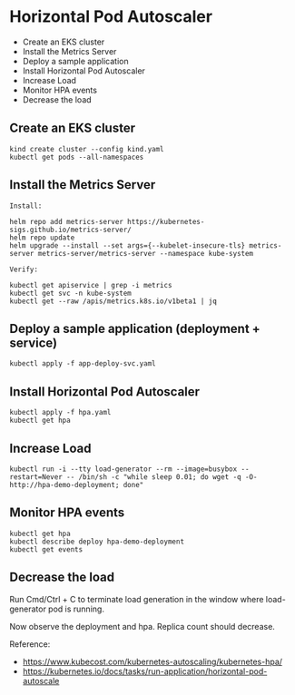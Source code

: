 # Horizontal Pod Autoscaler


  - Create an EKS cluster
  - Install the Metrics Server
  - Deploy a sample application
  - Install Horizontal Pod Autoscaler
  - Increase Load
  - Monitor HPA events
  - Decrease the load

## Create an EKS cluster

```
kind create cluster --config kind.yaml
kubectl get pods --all-namespaces
```

## Install the Metrics Server

```
Install:

helm repo add metrics-server https://kubernetes-sigs.github.io/metrics-server/
helm repo update
helm upgrade --install --set args={--kubelet-insecure-tls} metrics-server metrics-server/metrics-server --namespace kube-system

Verify:

kubectl get apiservice | grep -i metrics
kubectl get svc -n kube-system
kubectl get --raw /apis/metrics.k8s.io/v1beta1 | jq
```

## Deploy a sample application (deployment + service)

```
kubectl apply -f app-deploy-svc.yaml
```

## Install Horizontal Pod Autoscaler

```
kubectl apply -f hpa.yaml
kubectl get hpa
```

## Increase Load

```
kubectl run -i --tty load-generator --rm --image=busybox --restart=Never -- /bin/sh -c "while sleep 0.01; do wget -q -O- http://hpa-demo-deployment; done"
```

## Monitor HPA events

```
kubectl get hpa
kubectl describe deploy hpa-demo-deployment
kubectl get events
```

## Decrease the load

Run Cmd/Ctrl + C to terminate load generation in the window where load-generator pod is running.

Now observe the deployment and hpa. Replica count should decrease.

Reference: 
- https://www.kubecost.com/kubernetes-autoscaling/kubernetes-hpa/
- https://kubernetes.io/docs/tasks/run-application/horizontal-pod-autoscale
